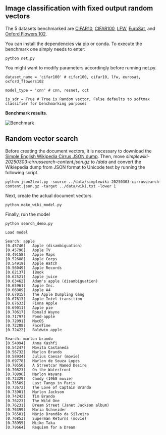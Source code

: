 ## Image classification with fixed output random vectors   
The 5 datasets benchmarked are [CIFAR10](https://www.cs.toronto.edu/~kriz/cifar.html), [CIFAR100](https://www.cs.toronto.edu/~kriz/cifar.html), 
[LFW](https://www.kaggle.com/datasets/atulanandjha/lfwpeople), [EuroSat](https://github.com/phelber/eurosat), and [Oxford Flowers 102](https://www.robots.ox.ac.uk/~vgg/data/flowers/102/).  

You can install the dependencies via pip or conda. To execute the benchmark one simply needs to enter:
```
python net.py 
```
You might want to modify parameters accordingly before running net.py.

```
dataset_name = 'cifar100' # cifar100, cifar10, lfw, eurosat, oxford_flowers102

model_type = 'cnn' # cnn, resnet, cct

is_sdr = True # True is Random vector, False defaults to softmax classifier for benchmarking purposes  
```
   

    
**Benchmark results**.

![Benchmark](https://github.com/user-attachments/assets/3b2f35e0-0ece-4f62-88a6-16dca7f275ab)

## Random vector search 
Before creating the document vectors, it is necessary to download the 
[Simple English Wikipedia Cirrus JSON dump](https://dumps.wikimedia.org/other/cirrussearch/current/simplewiki-20250303-cirrussearch-content.json.gz).
Then, move _simplewiki-20250303-cirrussearch-content.json.gz_ to _/data_ and convert the Wikiepedia dump from JSON format to Unicode text by running the following script.
```
python json2text.py -source ../data/simplewiki-20250303-cirrussearch-content.json.gz -target ../data/wiki.txt -lower 1
```
Next, create the actual document vectors.
```
python make_wiki_model.py
```
Finally, run the model
```
python search_demo.py

Load model

Search: apple
[0.45746]   Apple (disambiguation)
[0.45796]   Apple TV
[0.49158]   Apple Maps
[0.52688]   Apple Corps
[0.54919]   Apple Watch
[0.56049]   Apple Records
[0.62137]   IBook
[0.62521]   Apple juice
[0.63462]   Adam's apple (disambiguation)
[0.65961]   Apple Inc.
[0.66889]   Apple A4
[0.67015]   The Apple Dumpling Gang
[0.67613]   Apple Intel transition
[0.67633]   Fiona Apple
[0.69011]   Apple pie
[0.70617]   Ronald Wayne
[0.71797]   Pond-apple
[0.72091]   MacOS
[0.72208]   FaceTime
[0.72422]   Baldwin apple

Search: marlon brando
[0.54094]   Anna Kashfi
[0.54247]   Movita Castaneda
[0.56732]   Marlon Brando
[0.58934]   Julius Caesar (movie)
[0.69778]   Marlon de Souza Lopes
[0.70550]   A Streetcar Named Desire
[0.70823]   On the Waterfront
[0.70896]   Marlon Wayans
[0.72329]   Candy (1968 movie)
[0.73589]   Last Tango in Paris
[0.73672]   The Love of Captain Brando
[0.73901]   Marlon Jackson
[0.74242]   Tim Brando
[0.76223]   The Wild One
[0.76231]   Dream Street (Janet Jackson album)
[0.76399]   Maria Schneider
[0.76581]   Mário Brandão da Silveira
[0.76853]   Superman Returns (movie)
[0.78955]   Miiko Taka
[0.79664]   Requiem for a Dream
```

